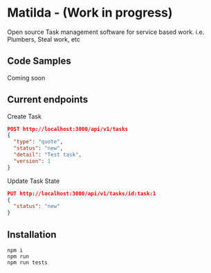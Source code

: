 # Matilda - (Work in progress)

Open source Task management software for service based work. i.e. Plumbers, Steal work, etc

## Code Samples

Coming soon

## Current endpoints

Create Task

```json
POST http://localhost:3000/api/v1/tasks
{
  "type": "quote",
  "status": "new",
  "detail": "Test task",
  "version": 1
}
```

Update Task State

```json
PUT http://localhost:3000/api/v1/tasks/id:task:1
{
  "status": "new"
}
```


## Installation
```
npm i
npm run
npm run tests
```
